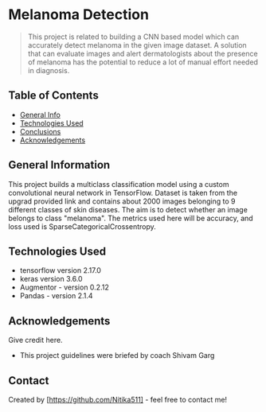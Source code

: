 # Melanoma Detection
> This project is related to building a CNN based model which can accurately detect melanoma in the given image dataset. A solution that can evaluate images and alert dermatologists about the presence of melanoma has the potential to reduce a lot of manual effort needed in diagnosis.


## Table of Contents
* [General Info](#general-information)
* [Technologies Used](#technologies-used)
* [Conclusions](#conclusions)
* [Acknowledgements](#acknowledgements)


## General Information
This project builds a multiclass classification model using a custom convolutional neural network in TensorFlow. Dataset is taken from the upgrad provided link and contains about 2000 images belonging to 9 different classes of skin diseases.
The aim is to detect whether an image belongs to class "melanoma". 
The metrics used here will be accuracy, and loss used is SparseCategoricalCrossentropy. 



## Technologies Used
- tensorflow version 2.17.0
- keras version 3.6.0
- Augmentor - version 0.2.12
- Pandas - version 2.1.4


## Acknowledgements
Give credit here.
- This project guidelines were briefed by coach Shivam Garg

## Contact
Created by [https://github.com/Nitika511] - feel free to contact me!



